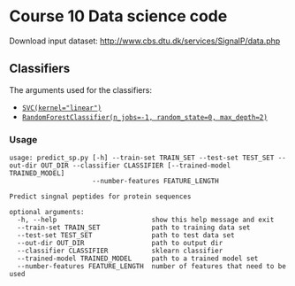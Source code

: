 # Course 10 Data science code
Download input dataset: http://www.cbs.dtu.dk/services/SignalP/data.php

## Classifiers
The arguments used for the classifiers:
* [```SVC(kernel="linear")```](https://scikit-learn.org/stable/modules/generated/sklearn.svm.SVC.html)
* [```RandomForestClassifier(n_jobs=-1, random_state=0, max_depth=2)```](https://scikit-learn.org/stable/modules/generated/sklearn.ensemble.RandomForestClassifier.html)


### Usage
```text
usage: predict_sp.py [-h] --train-set TRAIN_SET --test-set TEST_SET --out-dir OUT_DIR --classifier CLASSIFIER [--trained-model TRAINED_MODEL]
                     --number-features FEATURE_LENGTH

Predict singnal peptides for protein sequences

optional arguments:
  -h, --help                        show this help message and exit
  --train-set TRAIN_SET             path to training data set
  --test-set TEST_SET               path to test data set
  --out-dir OUT_DIR                 path to output dir
  --classifier CLASSIFIER           sklearn classifier
  --trained-model TRAINED_MODEL     path to a trained model set
  --number-features FEATURE_LENGTH  number of features that need to be used
```